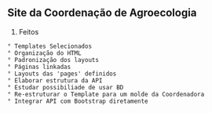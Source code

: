 ## Site da Coordenação de Agroecologia

1. Feitos

```
° Templates Selecionados
° Organização do HTML
° Padronização dos layouts
° Páginas linkadas
° Layouts das 'pages' definidos
° Elaborar estrutura da API
° Estudar possibiliade de usar BD
° Re-estruturar o Template para um molde da Coordenadora
° Integrar API com Bootstrap diretamente
```
